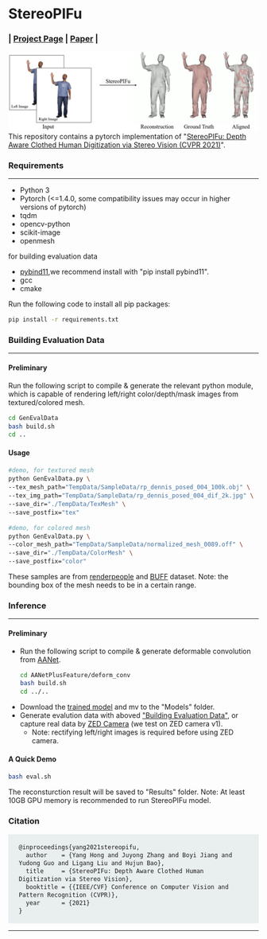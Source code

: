 # StereoPIFu
### | [Project Page](https://crishy1995.github.io/StereoPIFuProject/) | [Paper](https://arxiv.org/pdf/2104.05289.pdf) | 
![](doc/teaser.png)
This repository contains a pytorch implementation of "[StereoPIFu: Depth Aware Clothed Human Digitization via Stereo Vision (CVPR 2021)](https://arxiv.org/abs/2104.05289)".


### Requirements
---
- Python 3
- Pytorch (<=1.4.0, some compatibility issues may occur in higher versions of pytorch) 
- tqdm
- opencv-python
- scikit-image
- openmesh

for building evaluation data
- [pybind11](https://github.com/pybind/pybind11),we recommend install with "pip install pybind11".
- gcc
- cmake

Run the following code to install all pip packages:
```bash
pip install -r requirements.txt 
```
<span id="Building_Evaluation"></span>
### Building Evaluation Data
---
#### Preliminary
Run the following script to compile & generate the relevant python module, which is capable of rendering left/right color/depth/mask images from textured/colored mesh.
```bash
cd GenEvalData
bash build.sh
cd ..
```
#### Usage

```bash
#demo, for textured mesh
python GenEvalData.py \
--tex_mesh_path="TempData/SampleData/rp_dennis_posed_004_100k.obj" \
--tex_img_path="TempData/SampleData/rp_dennis_posed_004_dif_2k.jpg" \
--save_dir="./TempData/TexMesh" \
--save_postfix="tex"
```

```bash
#demo, for colored mesh
python GenEvalData.py \
--color_mesh_path="TempData/SampleData/normalized_mesh_0089.off" \
--save_dir="./TempData/ColorMesh" \
--save_postfix="color"
```
These samples are from [renderpeople](https://renderpeople.com/free-3d-people/) and [BUFF](http://buff.is.tue.mpg.de/) dataset. 
Note: the bounding box of the mesh needs to be in a certain range. 

### Inference
---
#### Preliminary
- Run the following script to compile & generate deformable convolution from [AANet](https://github.com/haofeixu/aanet).
    ```bash
    cd AANetPlusFeature/deform_conv
    bash build.sh
    cd ../..
    ```
- Download the [trained model](https://mailustceducn-my.sharepoint.com/:u:/g/personal/hymath_mail_ustc_edu_cn/EQe1mmKZ7bxNojddIoHcGb8BKxVYhyWLJvKXdl6iZ__ESA?e=OMUjI9) and mv to the "Models" folder.
- Generate evalution data with aboved ["Building Evaluation Data"](#Building_Evaluation), or capture real data by [ZED Camera](https://www.stereolabs.com/zed/) (we test on ZED camera v1).
  - Note: rectifying left/right images is required before using ZED camera.
#### A Quick Demo
```bash
bash eval.sh
```
The reconsturction result will be saved to "Results" folder.
Note: At least 10GB GPU memory is recommended to run StereoPIFu model.

  <!-- citing -->
  <div class="container">
      <div class="row ">
          <div class="col-12">
              <h3>Citation</h3>
              <pre style="background-color: #e9eeef;padding: 1.25em 1.5em"><code>@inproceedings{yang2021stereopifu,
  author    = {Yang Hong and Juyong Zhang and Boyi Jiang and Yudong Guo and Ligang Liu and Hujun Bao},
  title     = {StereoPIFu: Depth Aware Clothed Human Digitization via Stereo Vision},
  booktitle = {{IEEE/CVF} Conference on Computer Vision and Pattern Recognition (CVPR)},
  year      = {2021}
}</code></pre>
              <hr>
          </div>
      </div>
  </div>
